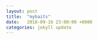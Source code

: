 ```yaml
---
layout: post
title:  "mybaits"
date:   2018-09-16 23:00:00 +0800
categories: jekyll update
---
```


















